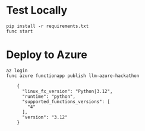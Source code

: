# Test Locally

```
pip install -r requirements.txt
func start
```

# Deploy to Azure

```
az login
func azure functionapp publish llm-azure-hackathon
```

```
    {
      "linux_fx_version": "Python|3.12",
      "runtime": "python",
      "supported_functions_versions": [
        "4"
      ],
      "version": "3.12"
    }
```
